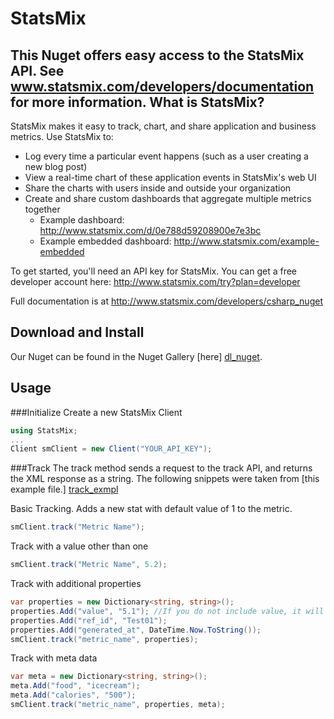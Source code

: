 [dl_nuget]: https://www.statsmix.com/download/java/statsmix.jar
[dl_dep]: https://www.statsmix.com/download/java/statsmix-lib-dependencies.tar.gz
[track_exmpl]: https://github.com/mcclaskc/statsmix_nuget/blob/master/StatsMix/Examples/Track.csa

StatsMix
========
This Nuget offers easy access to the StatsMix API. See www.statsmix.com/developers/documentation for more information.
What is StatsMix?
-----------------
StatsMix makes it easy to track, chart, and share application and business metrics. Use StatsMix to:

* Log every time a particular event happens (such as a user creating a new blog post)
* View a real-time chart of these application events in StatsMix's web UI
* Share the charts with users inside and outside your organization
* Create and share custom dashboards that aggregate multiple metrics together
  * Example dashboard: http://www.statsmix.com/d/0e788d59208900e7e3bc
  * Example embedded dashboard: http://www.statsmix.com/example-embedded

To get started, you'll need an API key for StatsMix. You can get a free developer account here: http://www.statsmix.com/try?plan=developer

Full documentation is at http://www.statsmix.com/developers/csharp_nuget

Download and Install
--------------------
Our Nuget can be found in the Nuget Gallery [here] [dl_nuget].

Usage 
------
###Initialize
Create a new StatsMix Client
```c#
using StatsMix;
...
Client smClient = new Client("YOUR_API_KEY");
```
###Track
The track method sends a request to the track API, and returns the XML response as a string. The following snippets were taken from [this example file.] [track_exmpl] 

Basic Tracking.  Adds a new stat with default value of 1 to the metric.
```c#
smClient.track("Metric Name");
```

Track with a value other than one
```c#
smClient.track("Metric Name", 5.2);
```

Track with additional properties
```c#
var properties = new Dictionary<string, string>();
properties.Add("value", "5.1"); //If you do not include value, it will default to 1
properties.Add("ref_id", "Test01");
properties.Add("generated_at", DateTime.Now.ToString());
smClient.track("metric_name", properties);
```

Track with meta data
```c#
var meta = new Dictionary<string, string>();
meta.Add("food", "icecream");
meta.Add("calories", "500");
smClient.track("metric_name", properties, meta);
```